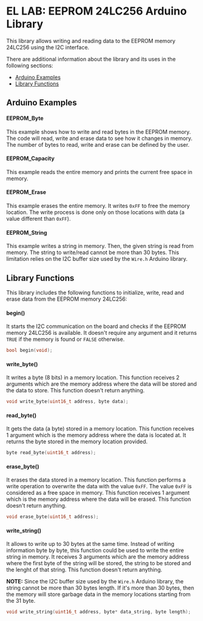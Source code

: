 # EL LAB: EEPROM 24LC256 Arduino Library
This library allows writing and reading data to the EEPROM memory 24LC256 using the I2C interface.

There are additional information about the library and its uses in the following sections:
- [Arduino Examples](https://github.com/EL-LAB/EL-LAB_Battery_Board_Arduino_Library#arduino-examples)
- [Library Functions](https://github.com/EL-LAB/EL-LAB_Battery_Board_Arduino_Library#library-functions)

## Arduino Examples
#### EEPROM_Byte
This example shows how to write and read bytes in the EEPROM memory. The code will read, write and erase data to see how it changes in memory. The number of bytes to read, write and erase can be defined by the user.
#### EEPROM_Capacity
This example reads the entire memory and prints the current free space in memory.
#### EEPROM_Erase
This example erases the entire memory. It writes `0xFF` to free the memory location. The write process is done only on those locations with data (a value different than `0xFF`).
#### EEPROM_String
This example writes a string in memory. Then, the given string is read from memory. The string to write/read cannot be more than 30 bytes. This limitation relies on the I2C buffer size used by the `Wire.h` Arduino library.

## Library Functions
This library includes the following functions to initialize, write, read and erase data from the EEPROM memory 24LC256:
#### begin()
It starts the I2C communication on the board and checks if the EEPROM memory 24LC256 is available. It doesn't require any argument and it returns `TRUE` if the memory is found or `FALSE` otherwise.
```C++
bool begin(void);
```
#### write_byte()
It writes a byte (8 bits) in a memory location. This function receives 2 arguments which are the memory address where the data will be stored and the data to store. This function doesn't return anything.
```C++
void write_byte(uint16_t address, byte data);
```
#### read_byte()
It gets the data (a byte) stored in a memory location. This function receives 1 argument which is the memory address where the data is located at. It returns the byte stored in the memory location provided.
```C++
byte read_byte(uint16_t address);
```
#### erase_byte()
It erases the data stored in a memory location. This function performs a write operation to overwrite the data with the value `0xFF`. The value `0xFF` is considered as a free space in memory. This function receives 1 argument which is the memory address where the data will be erased. This function doesn't return anything.
```C++
void erase_byte(uint16_t address);
```
#### write_string()
It allows to write up to 30 bytes at the same time. Instead of writing information byte by byte, this function could be used to write the entire string in memory. It receives 3 arguments which are the memory address where the first byte of the string will be stored, the string to be stored and the lenght of that string. This function doesn't return anything.

**NOTE:** Since the I2C buffer size used by the `Wire.h` Arduino library, the string cannot be more than 30 bytes length. If it's more than 30 bytes, then the memory will store garbage data in the memory locations starting from the 31 byte.
```C++
void write_string(uint16_t address, byte* data_string, byte length);
```
